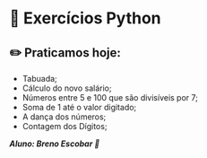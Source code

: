 # :closed_book: Exercícios Python
## :pencil2: Praticamos hoje:
* Tabuada;
* Cálculo do novo salário;
* Números entre 5 e 100 que são divisíveis por 7;
* Soma de 1 até o valor digitado;
* A dança dos números;
* Contagem dos Dígitos;

***Aluno: Breno Escobar :metal:***

